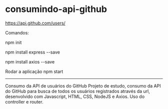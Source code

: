 # consumindo-api-github

https://api.github.com/users/ 

Comandos:

npm init

npm install express --save

npm install axios --save

Rodar a aplicação
npm start

------
Consumo da API de usuários do GitHub
Projeto de estudo, consumo da API do GitHub para busca de todos os usuários registrados através da url, desenvolvido com Javascript, HTML, CSS, NodeJS e Axios. Uso do controller e router.
